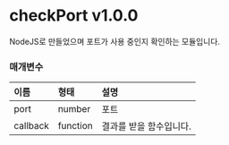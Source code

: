 # checkPort v1.0.0
NodeJS로 만들었으며 포트가 사용 중인지 확인하는 모듈입니다.

### 매개변수

이름 | 형태 | 설명
| :-- | :-- | :-- |
port | number | 포트
callback | function | 결과를 받을 함수입니다.